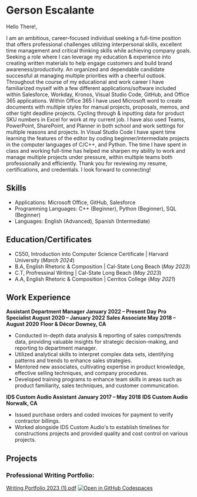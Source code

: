 # Gerson Escalante  

Hello There!, 

I am an ambitious, career-focused individual  seeking a full-time position that offers professional challenges utilizing interpersonal skills, excellent time management and critical thinking skills while achieving company goals. Seeking a role where I can leverage my education & experience into creating written materials to help engage customers and build brand awareness/productivity. An organized and dependable candidate successful at managing multiple priorities with a cheerful outlook. 
Throughout the course of my educational and work career I have familiarized myself with a few different applications/software included within Salesforce, Workday, Kronos, Visual Studio Code, GitHub, and Office 365 applications. Within Office 365 I have used Microsoft word to create documents with multiple styles for manual projects, proposals, memos, and other tight deadline projects. Cycling through & inputting data for product SKU numbers in Excel for work at my current job. I have also used Teams, PowerPoint, SharePoint, and Planner in both school and work settings for multiple reasons and projects. In Visual Studio Code I have spent time learning the features of the editor by coding beginner/intermediate projects in the computer languages of C/C++, and Python. The time I have spent in class and working full-time has helped me sharpen my ability to work and manage multiple projects under pressure, within multiple teams both professionally and efficiently. Thank you for reviewing my resume, certifications, and credentials. I look forward to connecting!


## Skills 
-	Applications: Microsoft Office, GitHub, Salesforce
-	Programming Languages: C++ (Beginner), Python (Beginner), SQL (Beginner)
- Languages: English (Advanced), Spanish (Intermediate)


## Education/Certificates
- CS50, Introduction into Computer Science Certificate | Harvard University (_March 2024_)
- B.A, English Rhetoric & Composition | Cal-State Long Beach (_May 2023_)
- C.T, Profressinal Writing | Cal-State Long Beach (_May 2023_)									       		
- A.A, English Rhetoric & Composition	| Cerritos College (_May 2021_)
  
## Work Experience
**Assistant Department Manager					    January 2022 – Present Day** 
**Pro Specialist							              August 2020 – January 2022**
**Sales Associate							              May 2018 – August 2020** 
**Floor & Décor							                Downey, CA**

-	Conducted in-depth data analysis & reporting of sales comps/trends data, providing valuable insights for strategic decision-making, and reporting to department manager.
-	Utilized analytical skills to interpret complex data sets, identifying patterns and trends to enhance sales strategies.
-	Mentored new associates, cultivating expertise in product knowledge, effective selling techniques, and company procedures.
-	Developed training programs to enhance team skills in areas such as product familiarity, sales techniques, and customer communication.

**IDS Custom Audio Assistant 					    January 2017 – May 2018**
**IDS Custom Audio                        Norwalk, CA**

-	Issued purchase orders and coded invoices for payment to verify contractor billings.
-	Worked alongside IDS Custom Audio's to establish timelines for constructions projects and provided quality and cost control on various projects.


## Projects
### Professional Writing Portfolio:
[Writing Portfolio 2023 (1).pdf](https://github.com/GersonE47/GersonE47.github.io/files/13914428/Writing.Portfolio.2023.1.pdf)
<a href='https://github.com/code50/98873026.git'><img src='https://github.com/codespaces/badge.svg' alt='Open in GitHub Codespaces' style='max-width: 100%;'></a>


